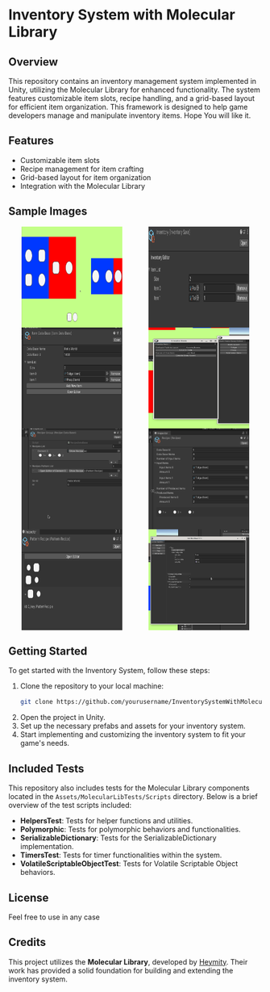 # Inventory System with Molecular Library

## Overview

This repository contains an inventory management system implemented in Unity, 
utilizing the Molecular Library for enhanced functionality. 
The system features customizable item slots, recipe handling, and a grid-based layout for efficient item organization. 
This framework is designed to help game developers manage and manipulate inventory items. Hope You will like it.

## Features

- Customizable item slots
- Recipe management for item crafting
- Grid-based layout for item organization
- Integration with the Molecular Library

## Sample Images
<div style="display: flex; flex-wrap: wrap; justify-content: space-around;">
    <img src="GitAsset/1.png" alt="Image 1" width="200" height="200">
    <img src="GitAsset/2.png" alt="Image 2" width="200" height="200">
    <img src="GitAsset/3.png" alt="Image 3" width="200" height="200">
    <img src="GitAsset/4.png" alt="Image 4" width="200" height="200">
    <img src="GitAsset/5.png" alt="Image 5" width="200" height="200">
    <img src="GitAsset/6.png" alt="Image 6" width="200" height="200">
    <img src="GitAsset/7.png" alt="Image 7" width="200" height="200">
    <img src="GitAsset/8.png" alt="Image 8" width="200" height="200">
</div>

## Getting Started

To get started with the Inventory System, follow these steps:

1. Clone the repository to your local machine:
   ```bash
   git clone https://github.com/yourusername/InventorySystemWithMolecularLib.git
   ```
2. Open the project in Unity.
3. Set up the necessary prefabs and assets for your inventory system.
4. Start implementing and customizing the inventory system to fit your game's needs.

## Included Tests

This repository also includes tests for the Molecular Library components located in the `Assets/MolecularLibTests/Scripts` directory. Below is a brief overview of the test scripts included:

- **HelpersTest**: Tests for helper functions and utilities.
- **Polymorphic**: Tests for polymorphic behaviors and functionalities.
- **SerializableDictionary**: Tests for the SerializableDictionary implementation.
- **TimersTest**: Tests for timer functionalities within the system.
- **VolatileScriptableObjectTest**: Tests for Volatile Scriptable Object behaviors.
 
## License

Feel free to use in any case

## Credits

This project utilizes the **Molecular Library**, developed by [Heymity](https://github.com/Heymity). Their work has provided a solid foundation for building and extending the inventory system.

